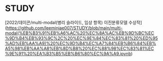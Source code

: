 # STUDY

[2022/데이콘/multi-modal(병리 슬라이드, 임상 항목) 이진분류모델 수상작] (https://github.com/leeminjae007/STUDY/blob/main/multi-modal(%EB%B3%91%EB%A6%AC%20%EC%8A%AC%EB%9D%BC%EC%9D%B4%EB%93%9C%2C%20%EC%9E%84%EC%83%81%20%ED%95%AD%EB%AA%A9)%20%EC%9D%B4%EC%A7%84%EB%B6%84%EB%A5%98%EB%AA%A8%EB%8D%B8%20%EC%88%98%EC%83%81%EC%9E%91%20%EA%B3%B5%EB%B6%80%EC%9A%A9.ipynb)
